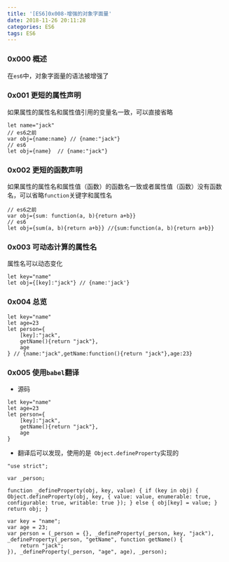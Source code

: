 ```yaml
---
title: '[ES6]0x008-增强的对象字面量'
date: 2018-11-26 20:11:28
categories: ES6
tags: ES6
---
```

### 0x000 概述
在`es6`中，对象字面量的语法被增强了

### 0x001 更短的属性声明
如果属性的属性名和属性值引用的变量名一致，可以直接省略
```
let name="jack"
// es6之前
var obj={name:name} // {name:"jack"}
// es6 
let obj={name}  // {name:"jack"}
```

### 0x002 更短的函数声明
如果属性的属性名和属性值（函数）的函数名一致或者属性值（函数）没有函数名，可以省略`function`关键字和属性名
```
// es6之前
var obj={sum: function(a, b){return a+b}}
// es6
let obj={sum(a, b){return a+b}} //{sum:function(a, b){return a+b}}
```

### 0x003 可动态计算的属性名
属性名可以动态变化
```
let key="name"
let obj={[key]:"jack"} // {name:'jack'}
```

### 0x004  总览
```
let key="name"
let age=23
let person={
    [key]:"jack",
    getName(){return "jack"},
    age
} // {name:"jack",getName:function(){return "jack"},age:23}
```

### 0x005 使用`babel`翻译
- 源码
```
let key="name"
let age=23
let person={
    [key]:"jack",
    getName(){return "jack"},
    age
}
```
- 翻译后可以发现，使用的是` Object.defineProperty`实现的
```
"use strict";

var _person;

function _defineProperty(obj, key, value) { if (key in obj) { Object.defineProperty(obj, key, { value: value, enumerable: true, configurable: true, writable: true }); } else { obj[key] = value; } return obj; }

var key = "name";
var age = 23;
var person = (_person = {}, _defineProperty(_person, key, "jack"), _defineProperty(_person, "getName", function getName() {
    return "jack";
}), _defineProperty(_person, "age", age), _person);
```
